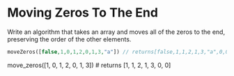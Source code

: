 # Moving Zeros To The End
Write an algorithm that takes an array and moves all of the zeros to the end, preserving the order of the other elements.

```php
moveZeros([false,1,0,1,2,0,1,3,"a"]) // returns[false,1,1,2,1,3,"a",0,0]
```

move_zeros([1, 0, 1, 2, 0, 1, 3]) # returns [1, 1, 2, 1, 3, 0, 0]
